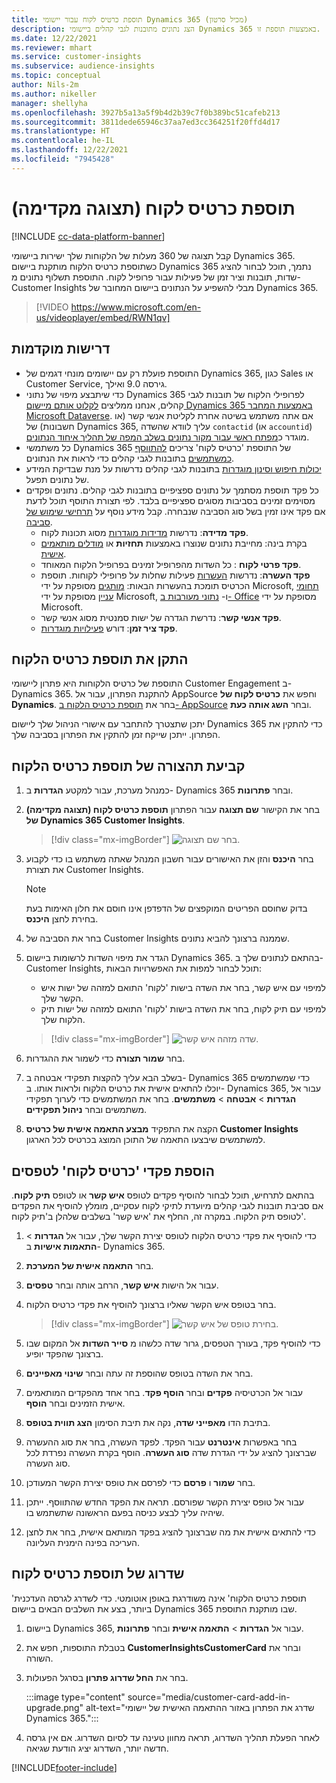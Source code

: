 ```yaml
---
title: תוספת כרטיס לקוח עבור יישומי Dynamics 365 (מכיל סרטון)
description: הצג נתונים מתובנות לגבי קהלים ביישומי Dynamics 365 באמצעות תוספת זו.
ms.date: 12/22/2021
ms.reviewer: mhart
ms.service: customer-insights
ms.subservice: audience-insights
ms.topic: conceptual
author: Nils-2m
ms.author: nikeller
manager: shellyha
ms.openlocfilehash: 3927b5a13a5f9b4d2b39c7f0b389bc51cafeb213
ms.sourcegitcommit: 3811dede65946c37aa7ed3cc364251f20ffd4d17
ms.translationtype: HT
ms.contentlocale: he-IL
ms.lasthandoff: 12/22/2021
ms.locfileid: "7945428"
---
```

# <a name="customer-card-add-in-preview"></a>תוספת כרטיס לקוח (תצוגה מקדימה)

[!INCLUDE [cc-data-platform-banner](../includes/cc-data-platform-banner.md)]

קבל תצוגה של 360 מעלות של הלקוחות שלך ישירות ביישומי Dynamics 365. כשתוספת כרטיס הלקוח מותקנת ביישום Dynamics 365 נתמך, תוכל לבחור להציג שדות, תובנות וציר זמן של פעילות עבור פרופיל לקוח. התוספת תשלוף נתונים מ- Customer Insights מבלי להשפיע על הנתונים ביישום המחובר של Dynamics 365.

> [!VIDEO https://www.microsoft.com/en-us/videoplayer/embed/RWN1qv]

## <a name="prerequisites"></a>דרישות מוקדמות

- התוספת פועלת רק עם יישומים מונחי דגמים של Dynamics 365, כגון Sales או Customer Service, גירסה 9.0 ואילך.
- כדי שיתבצע מיפוי של נתוני Dynamics 365 לפרופילי הלקוח של תובנות לגבי קהלים, אנחנו ממליצים [לקלוט אותם מיישום Dynamics 365 באמצעות המחבר Microsoft Dataverse](connect-power-query.md). אם אתה משתמש בשיטה אחרת לקליטת אנשי קשר (או חשבונות) של Dynamics 365, עליך לוודא שהשדה `contactid` (או `accountid`) מוגדר כ[מפתח ראשי עבור מקור נתונים בשלב המפה של תהליך איחוד הנתונים](map-entities.md#select-primary-key-and-semantic-type-for-attributes). 
- כל משתמשי Dynamics 365 של התוספת 'כרטיס לקוח' צריכים [להתווסף כמשתמשים](permissions.md) בתובנות לגבי קהלים כדי לראות את הנתונים.
- [יכולות חיפוש וסינון מוגדרות](search-filter-index.md) בתובנות לגבי קהלים נדרשות על מנת שבדיקת המידע של נתונים תפעל.
- כל פקד תוספת מסתמך על נתונים ספציפיים בתובנות לגבי קהלים. נתונים ופקדים מסוימים זמינים בסביבות מסוגים ספציפיים בלבד. לפי תצורת התוסף תוכל לדעת אם פקד אינו זמין בשל סוג הסביבה שנבחרה. קבל מידע נוסף על [תרחישי שימוש של סביבה](work-with-business-accounts.md).
  - **פקד מדידה**: נדרשות [מדידות מוגדרות](measures.md) מסוג תכונות לקוח.
  - בקרת בינה: מחייבת נתונים שנוצרו באמצעות **תחזיות** או [מודלים מותאמים אישית](predictions-overview.md).
  - **פקד פרטי לקוח** : כל השדות מהפרופיל זמינים בפרופיל הלקוח המאוחד.
  - **פקד העשרה**: נדרשות [העשרות](enrichment-hub.md) פעילות שחלות על פרופילי לקוחות. תוספת הכרטיס תומכת בהעשרות הבאות: [מותגים](enrichment-microsoft.md) מסופקת על ידי Microsoft, [תחומי עניין](enrichment-microsoft.md) מסופקת על ידי Microsoft, ו- [נתוני מעורבות ב- Office‬](enrichment-office.md) מסופקת על ידי Microsoft.
  - **פקד אנשי קשר**: נדרשת הגדרה של ישות סמנטית מסוג אנשי קשר.
  - **פקד ציר זמן**: דורש [פעילויות מוגדרות](activities.md).

## <a name="install-the-customer-card-add-in"></a>התקן את תוספת כרטיס הלקוח

התוספת של כרטיס הלקוחות היא פתרון ליישומי Customer Engagement ב- Dynamics 365. להתקנת הפתרון, עבור אל AppSource וחפש את **כרטיס לקוח של Dynamics**. בחר את [תוספת כרטיס הלקוח ב- AppSource](https://appsource.microsoft.com/product/dynamics-365/mscrm.dynamics_365_customer_insights_customer_card_addin?tab=Overview) ובחר **השג אותה כעת**.

יתכן שתצטרך להתחבר עם אישורי הניהול שלך ליישום Dynamics 365 כדי להתקין את הפתרון. ייתכן שייקח זמן להתקין את הפתרון בסביבה שלך.

## <a name="configure-the-customer-card-add-in"></a>קביעת תהצורה של תוספת כרטיס הלקוח

1. כמנהל מערכת, עבור למקטע **הגדרות** ב- Dynamics 365 ובחר **פתרונות**.

1. בחר את הקישור **שם תצוגה** עבור הפתרון **תוספת כרטיס לקוח (תצוגה מקדימה) של Dynamics 365 Customer Insights**.

   > [!div class="mx-imgBorder"]
   > ![‏‏בחר שם תצוגה.](media/select-display-name.png "‏‏בחר שם תצוגה.")

1. בחר **היכנס** והזן את האישורים עבור חשבון המנהל שאתה משתמש בו כדי לקבוע את תצורת Customer Insights.

   > [!NOTE]
   > בדוק שחוסם הפריטים המוקפצים של הדפדפן אינו חוסם את חלון האימות בעת בחירת לחצן **היכנס**.

1. בחר את הסביבה של Customer Insights שממנה ברצונך להביא נתונים.

1. הגדר את מיפוי השדות לרשומות ביישום Dynamics 365. בהתאם לנתונים שלך ב- Customer Insights, תוכל לבחור למפות את האפשרויות הבאות:
   - למיפוי עם איש קשר, בחר את השדה בישות 'לקוח' התואם למזהה של ישות איש הקשר שלך.
   - למיפוי עם תיק לקוח, בחר את השדה בישות 'לקוח' התואם למזהה של ישות תיק הלקוח שלך.

   > [!div class="mx-imgBorder"]
   > ![שדה מזהה איש קשר.](media/contact-id-field.png "שדה מזהה איש קשר.")

1. בחר **שמור תצורה** כדי לשמור את ההגדרות.

1. בשלב הבא עליך להקצות תפקידי אבטחה ב- Dynamics 365 כדי שמשתמשים יוכלו להתאים אישית את כרטיס הלקוח ולראות אותו. ב- Dynamics 365, עבור אל **הגדרות** > **אבטחה** > **משתמשים**. בחר את המשתמשים כדי לערוך תפקידי משתמשים ובחר **ניהול תפקידים**.

1. הקצה את התפקיד **מבצע התאמה אישית של כרטיס Customer Insights** למשתמשים שיבצעו התאמה של התוכן המוצג בכרטיס לכל הארגון.

## <a name="add-customer-card-controls-to-forms"></a>הוספת פקדי 'כרטיס לקוח' לטפסים

בהתאם לתרחיש, תוכל לבחור להוסיף פקדים לטופס **איש קשר** או לטופס **תיק לקוח**. אם סביבת תובנות לגבי קהלים מיועדת לתיקי לקוח עסקיים, מומלץ להוסיף את הפקדים לטופס תיק הלקוח. במקרה זה, החלף את 'איש קשר' בשלבים שלהלן ב'תיק לקוח'.

1. כדי להוסיף את פקדי כרטיס הלקוח לטופס יצירת הקשר שלך, עבור אל **הגדרות** > **התאמות אישיות** ב- Dynamics 365.

1. בחר **התאמה אישית של המערכת**.

1. עבור אל הישות **איש קשר**, הרחב אותה ובחר **טפסים**.

1. בחר בטופס איש הקשר שאליו ברצונך להוסיף את פקדי כרטיס הלקוח.

    > [!div class="mx-imgBorder"]
    > ![בחירת טופס של איש קשר.](media/contact-active-forms.png "בחר טופס איש קשר.")

1. כדי להוסיף פקד, בעורך הטפסים, גרור שדה כלשהו מ **סייר השדות** אל המקום שבו ברצונך שהפקד יופיע.

1. בחר את השדה בטופס שהוספת זה עתה ובחר **שינוי מאפיינים**.

1. עבור אל הכרטיסיה **פקדים** ובחר **הוסף פקד**. בחר אחד מהפקדים המותאמים אישית הזמינים ובחר **הוסף**.

1. בתיבת הדו **מאפייני שדה**, נקה את תיבת הסימון **הצג תווית בטופס**.

1. בחר באפשרות **אינטרנט** עבור הפקד. לפקד העשרה, בחר את סוג ההעשרה שברצונך להציג על ידי הגדרת שדה **סוג העשרה**. הוסף בקרת העשרה נפרדת לכל סוג העשרה.

1. בחר **שמור** ו **פרסם** כדי לפרסם את טופס יצירת הקשר המעודכן.

1. עבור אל טופס יצירת הקשר שפורסם. תראה את הפקד החדש שהתווסף. ייתכן שיהיה עליך לבצע כניסה בפעם הראשונה שתשתמש בו.

1. כדי להתאים אישית את מה שברצונך להציג בפקד המותאם אישית, בחר את לחצן העריכה בפינה הימנית העליונה.

## <a name="upgrade-customer-card-add-in"></a>שדרוג של תוספת כרטיס לקוח

'תוספת כרטיס הלקוח' אינה משודרגת באופן אוטומטי. כדי לשדרג לגרסה העדכנית ביותר, בצע את השלבים הבאים ביישום Dynamics 365 שבו מותקנת התוספת.

1. ביישום Dynamics 365, עבור אל **הגדרות** > **התאמה אישית** ובחר **פתרונות**.

1. בטבלת התוספות, חפש את **CustomerInsightsCustomerCard** ובחר את השורה.

1. בחר את **החל שדרוג פתרון** בסרגל הפעולות.

   :::image type="content" source="media/customer-card-add-in-upgrade.png" alt-text="שדרג את הפתרון באזור ההתאמה האישית של יישומי Dynamics 365.":::

1. לאחר הפעלת תהליך השדרוג, תראה מחוון טעינה עד לסיום השדרוג. אם אין גרסה חדשה יותר, השדרוג יציג הודעת שגיאה.


[!INCLUDE[footer-include](../includes/footer-banner.md)]

